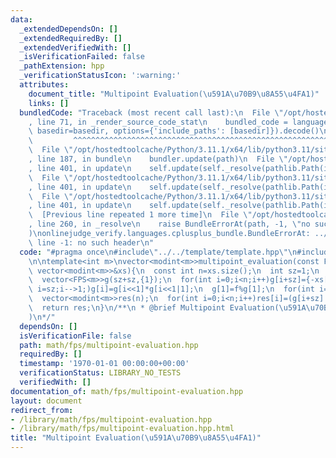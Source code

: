```yaml
---
data:
  _extendedDependsOn: []
  _extendedRequiredBy: []
  _extendedVerifiedWith: []
  _isVerificationFailed: false
  _pathExtension: hpp
  _verificationStatusIcon: ':warning:'
  attributes:
    document_title: "Multipoint Evaluation(\u591A\u70B9\u8A55\u4FA1)"
    links: []
  bundledCode: "Traceback (most recent call last):\n  File \"/opt/hostedtoolcache/Python/3.11.1/x64/lib/python3.11/site-packages/onlinejudge_verify/documentation/build.py\"\
    , line 71, in _render_source_code_stat\n    bundled_code = language.bundle(stat.path,\
    \ basedir=basedir, options={'include_paths': [basedir]}).decode()\n          \
    \         ^^^^^^^^^^^^^^^^^^^^^^^^^^^^^^^^^^^^^^^^^^^^^^^^^^^^^^^^^^^^^^^^^^^^^^^^^^^^^^^^^\n\
    \  File \"/opt/hostedtoolcache/Python/3.11.1/x64/lib/python3.11/site-packages/onlinejudge_verify/languages/cplusplus.py\"\
    , line 187, in bundle\n    bundler.update(path)\n  File \"/opt/hostedtoolcache/Python/3.11.1/x64/lib/python3.11/site-packages/onlinejudge_verify/languages/cplusplus_bundle.py\"\
    , line 401, in update\n    self.update(self._resolve(pathlib.Path(included), included_from=path))\n\
    \  File \"/opt/hostedtoolcache/Python/3.11.1/x64/lib/python3.11/site-packages/onlinejudge_verify/languages/cplusplus_bundle.py\"\
    , line 401, in update\n    self.update(self._resolve(pathlib.Path(included), included_from=path))\n\
    \  File \"/opt/hostedtoolcache/Python/3.11.1/x64/lib/python3.11/site-packages/onlinejudge_verify/languages/cplusplus_bundle.py\"\
    , line 401, in update\n    self.update(self._resolve(pathlib.Path(included), included_from=path))\n\
    \  [Previous line repeated 1 more time]\n  File \"/opt/hostedtoolcache/Python/3.11.1/x64/lib/python3.11/site-packages/onlinejudge_verify/languages/cplusplus_bundle.py\"\
    , line 260, in _resolve\n    raise BundleErrorAt(path, -1, \"no such header\"\
    )\nonlinejudge_verify.languages.cplusplus_bundle.BundleErrorAt: ../fast-prime/factorize.hpp:\
    \ line -1: no such header\n"
  code: "#pragma once\n#include\"../../template/template.hpp\"\n#include\"fps.hpp\"\
    \n\ntemplate<int m>\nvector<modint<m>>multipoint_evaluation(const FPS<m>&f,const\
    \ vector<modint<m>>&xs){\n  const int n=xs.size();\n  int sz=1;\n  while(sz<n)sz<<=1;\n\
    \  vector<FPS<m>>g(sz+sz,{1});\n  for(int i=0;i<n;i++)g[i+sz]={-xs[i],1};\n  for(int\
    \ i=sz;i-->1;)g[i]=g[i<<1]*g[i<<1|1];\n  g[1]=f%g[1];\n  for(int i=2;i<sz+n;i++)g[i]=g[i>>1]%g[i];\n\
    \  vector<modint<m>>res(n);\n  for(int i=0;i<n;i++)res[i]=(g[i+sz].empty()?modint<m>():g[i+sz][0]);\n\
    \  return res;\n}\n/**\n * @brief Multipoint Evaluation(\u591A\u70B9\u8A55\u4FA1\
    )\n*/"
  dependsOn: []
  isVerificationFile: false
  path: math/fps/multipoint-evaluation.hpp
  requiredBy: []
  timestamp: '1970-01-01 00:00:00+00:00'
  verificationStatus: LIBRARY_NO_TESTS
  verifiedWith: []
documentation_of: math/fps/multipoint-evaluation.hpp
layout: document
redirect_from:
- /library/math/fps/multipoint-evaluation.hpp
- /library/math/fps/multipoint-evaluation.hpp.html
title: "Multipoint Evaluation(\u591A\u70B9\u8A55\u4FA1)"
---
```

